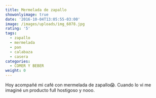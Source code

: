 ```yaml
---
title: Mermelada de zapallo
showonlyimage: true
date: '2016-10-04T13:05:55-03:00'
image: /images/uploads/img_6078.jpg
rating: '5'
tags:
  - zapallo
  - mermelada
  - pan
  - calabaza
  - casera
categories:
  - COMER Y BEBER
weight: 0
---
```

Hoy acompañé mi café con mermelada de zapallo😱. Cuando lo vi me imaginé un producto full hostigoso y nooo. 

<!--more—>

El dulzor está muy bien equilibrado. Agradable al paladar. Pero eso no es todo. El zapallo calabaza está mezclado con almendras peladas enteras. No se imaginan lo que puede llegar a ser sobre tus galletas o pan. Es un producto Doña Vicky Gourmet @virginiadonavicky de Peñaflor (Julio Beltrán 4016). En Google encuentras los emporios que tienen los productos en venta. #prueboytecuento #gusto #campo #tierra #sabores
